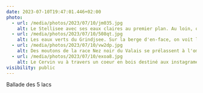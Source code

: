 ```yaml
---
date: 2023-07-10T19:47:01.446+02:00
photo:
  - url: /media/photos/2023/07/10/jm035.jpg
    alt: Le Stellisee avec ses eaux claires au premier plan. Au loin, on voit le Cervin qui se reflète dans le lac
  - url: /media/photos/2023/07/10/508qt.jpg
    alt: Les eaux verts du Grindjsee. Sur la berge d'en-face, on voit le Cervin entre les sapins
  - url: /media/photos/2023/07/10/vw2dp.jpg
    alt: Des moutons de la race Nez noir du Valais se prélassent à l'ombre des sapins. Au loin, on voit le Cervin avec un nuage blanc qui cache son sommet.
  - url: /media/photos/2023/07/10/exoa8.jpg
    alt: Le Cervin vu à travers un coeur en bois destiné aux instagrameurs qui veulent rendrent jaloux leur followers
visibility: public
---
```


Ballade des 5 lacs
